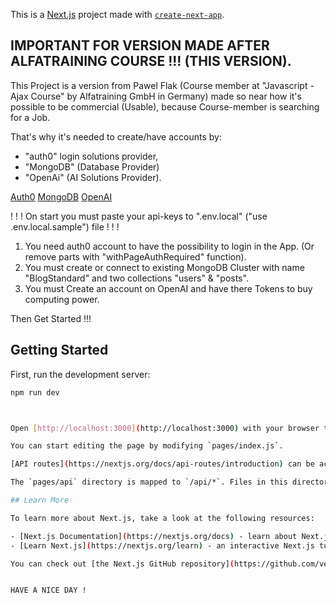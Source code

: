 This is a [Next.js](https://nextjs.org/) project made with [`create-next-app`](https://github.com/vercel/next.js/tree/canary/packages/create-next-app).


## IMPORTANT FOR VERSION MADE AFTER ALFATRAINING COURSE !!! (THIS VERSION).

This Project is a version from Pawel Flak (Course member at "Javascript - Ajax Course" by Alfatraining GmbH in Germany) made so near how it's possible to be commercial (Usable), because Course-member is searching for a Job.

That's why it's needed to create/have accounts by:
- "auth0" login solutions provider,
- "MongoDB" (Database Provider)
- "OpenAi" (AI Solutions Provider).

[Auth0](https://https://auth0.com/)
[MongoDB](https://https://www.mongodb.com/)
[OpenAI](https://https://openai.com/)

! ! ! On start you must paste your api-keys to ".env.local" ("use .env.local.sample") file ! ! ! 

1. You need auth0 account to have the possibility to login in the App. (Or remove parts with "withPageAuthRequired" function). 
2. You must create or connect to existing MongoDB Cluster with name "BlogStandard" and two collections "users" & "posts".
3. You must Create an account on OpenAI and have there Tokens to buy computing power.

Then Get Started !!! 

## Getting Started

First, run the development server:

```bash
npm run dev



Open [http://localhost:3000](http://localhost:3000) with your browser to see the result.

You can start editing the page by modifying `pages/index.js`.

[API routes](https://nextjs.org/docs/api-routes/introduction) can be accessed on [http://localhost:3000/api/hello](http://localhost:3000/api/hello). This endpoint can be edited in `pages/api/hello.js`.

The `pages/api` directory is mapped to `/api/*`. Files in this directory are treated as [API routes](https://nextjs.org/docs/api-routes/introduction) instead of React pages.

## Learn More

To learn more about Next.js, take a look at the following resources:

- [Next.js Documentation](https://nextjs.org/docs) - learn about Next.js features and API.
- [Learn Next.js](https://nextjs.org/learn) - an interactive Next.js tutorial.

You can check out [the Next.js GitHub repository](https://github.com/vercel/next.js/).


HAVE A NICE DAY !